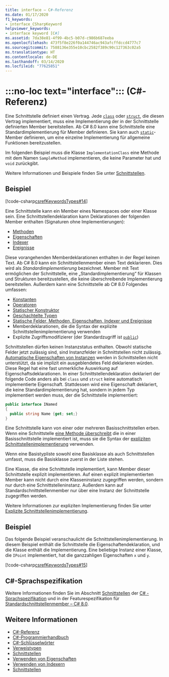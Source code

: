 ```yaml
---
title: interface – C#-Referenz
ms.date: 01/17/2020
f1_keywords:
- interface_CSharpKeyword
helpviewer_keywords:
- interface keyword [C#]
ms.assetid: 7da38e81-4f99-4bc5-b07d-c986b687eeba
ms.openlocfilehash: 473f5f8e226f0a144746ac943afcffdccd4777c7
ms.sourcegitcommit: 7588136e355e10cbc2582f389c90c127363c02a5
ms.translationtype: HT
ms.contentlocale: de-DE
ms.lasthandoff: 03/14/2020
ms.locfileid: "77625851"
---
```

# <a name="no-loc-textinterface-c-reference"></a>:::no-loc text="interface"::: (C#-Referenz)

Eine Schnittstelle definiert einen Vertrag. Jede [`class`](class.md) oder [`struct`](../builtin-types/struct.md), die diesen Vertrag implementiert, muss eine Implementierung der in der Schnittstelle definierten Member bereitstellen. Ab C# 8.0 kann eine Schnittstelle eine Standardimplementierung für Member definieren. Sie kann auch [`static`](static.md)-Member definieren, um eine einzelne Implementierung für allgemeine Funktionen bereitzustellen.

Im folgenden Beispiel muss die Klasse `ImplementationClass` eine Methode mit dem Namen `SampleMethod` implementieren, die keine Parameter hat und `void` zurückgibt.

Weitere Informationen und Beispiele finden Sie unter [Schnittstellen](../../programming-guide/interfaces/index.md).

## <a name="example"></a>Beispiel

[!code-csharp[csrefKeywordsTypes#14](~/samples/snippets/csharp/VS_Snippets_VBCSharp/csrefKeywordsTypes/CS/keywordsTypes.cs#14)]

Eine Schnittstelle kann ein Member eines Namespaces oder einer Klasse sein. Eine Schnittstellendeklaration kann Deklarationen der folgenden Member enthalten (Signaturen ohne Implementierungen):

- [Methoden](../../programming-guide/classes-and-structs/methods.md)
- [Eigenschaften](../../programming-guide/classes-and-structs/using-properties.md)
- [Indexer](../../programming-guide/indexers/using-indexers.md)
- [Ereignisse](event.md)

Diese vorangehenden Memberdeklarationen enthalten in der Regel keinen Text. Ab C# 8.0 kann ein Schnittstellenmember einen Text deklarieren. Dies wird als *Standardimplementierung* bezeichnet. Member mit Text ermöglichen der Schnittstelle, eine „Standardimplementierung“ für Klassen und Strukturen bereitzustellen, die keine überschreibende Implementierung bereitstellen. Außerdem kann eine Schnittstelle ab C# 8.0 Folgendes umfassen:

- [Konstanten](const.md)
- [Operatoren](../operators/operator-overloading.md)
- [Statischer Konstruktor](../../programming-guide/classes-and-structs/constructors.md#static-constructors)
- [Geschachtelte Typen](../../programming-guide/classes-and-structs/nested-types.md)
- [Statische Felder, Methoden, Eigenschaften, Indexer und Ereignisse](static.md)
- Memberdeklarationen, die die Syntax der explizite Schnittstellenimplementierung verwenden
- Explizite Zugriffsmodifizierer (der Standardzugriff ist [`public`](access-modifiers.md))

Schnittstellen dürfen keinen Instanzstatus enthalten. Obwohl statische Felder jetzt zulässig sind, sind Instanzfelder in Schnittstellen nicht zulässig. [Automatische Eigenschaften von Instanzen](../../programming-guide/classes-and-structs/auto-implemented-properties.md) werden in Schnittstellen nicht unterstützt, da sie implizit ein ausgeblendetes Feld deklarieren würden. Diese Regel hat eine fast unmerkliche Auswirkung auf Eigenschaftsdeklarationen. In einer Schnittstellendeklaration deklariert der folgende Code anders als bei `class` und `struct` keine automatisch implementierte Eigenschaft. Stattdessen wird eine Eigenschaft deklariert, die keine Standardimplementierung hat, sondern in jedem Typ implementiert werden muss, der die Schnittstelle implementiert:

```csharp
public interface INamed
{
  public string Name {get; set;}
}
```

Eine Schnittstelle kann von einer oder mehreren Basisschnittstellen erben. Wenn eine Schnittstelle [eine Methode überschreibt](override.md) die in einer Basisschnittstelle implementiert ist, muss sie die Syntax der [expliziten Schnittstellenimplementierung](../../programming-guide/interfaces/explicit-interface-implementation.md) verwenden.

Wenn eine Basistypliste sowohl eine Basisklasse als auch Schnittstellen umfasst, muss die Basisklasse zuerst in der Liste stehen.

Eine Klasse, die eine Schnittstelle implementiert, kann Member dieser Schnittstelle explizit implementieren. Auf einen explizit implementierten Member kann nicht durch eine Klasseninstanz zugegriffen werden, sondern nur durch eine Schnittstelleninstanz. Außerdem kann auf Standardschnittstellenmember nur über eine Instanz der Schnittstelle zugegriffen werden.

Weitere Informationen zur expliziten Implementierung finden Sie unter [Explizite Schnittstellenimplementierung](../../programming-guide/interfaces/explicit-interface-implementation.md).

## <a name="example"></a>Beispiel

Das folgende Beispiel veranschaulicht die Schnittstellenimplementierung. In diesem Beispiel enthält die Schnittstelle die Eigenschaftendeklaration, und die Klasse enthält die Implementierung. Eine beliebige Instanz einer Klasse, die `IPoint` implementiert, hat die ganzzahligen Eigenschaften `x` und `y`.

[!code-csharp[csrefKeywordsTypes#15](~/samples/snippets/csharp/VS_Snippets_VBCSharp/csrefKeywordsTypes/CS/keywordsTypes.cs#15)]

## <a name="c-language-specification"></a>C#-Sprachspezifikation

Weitere Informationen finden Sie im Abschnitt [Schnittstellen](~/_csharplang/spec/interfaces.md) der [C# -Sprachspezifikation](~/_csharplang/spec/introduction.md) und in der Featurespezifikation für [Standardschnittstellenmember – C# 8.0](~/_csharplang/proposals/csharp-8.0/default-interface-methods.md).

## <a name="see-also"></a>Weitere Informationen

- [C#-Referenz](../index.md)
- [C#-Programmierhandbuch](../../programming-guide/index.md)
- [C#-Schlüsselwörter](index.md)
- [Verweistypen](reference-types.md)
- [Schnittstellen](../../programming-guide/interfaces/index.md)
- [Verwenden von Eigenschaften](../../programming-guide/classes-and-structs/using-properties.md)
- [Verwenden von Indexern](../../programming-guide/indexers/using-indexers.md)
- [Schnittstellen](../../programming-guide/interfaces/index.md)

